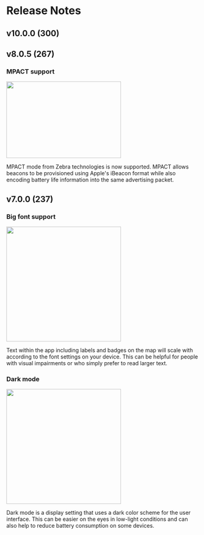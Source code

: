 # Release Notes

## v10.0.0 (300)

## v8.0.5 (267)

### MPACT support

<img src="https://github.com/damianflannery/app_release_notes/assets/227480/b20124b3-dcf2-4622-8c1f-0de66ff7255c" width="300" height="200">

MPACT mode from Zebra technologies is now supported. MPACT allows beacons to be provisioned using Apple's iBeacon format while also encoding battery life information into the same advertising packet.

## v7.0.0 (237)

### Big font support

<img src="https://github.com/damianflannery/app_release_notes/assets/227480/2ccc9be4-f014-4fa8-944e-7df1c4a7b90d" width="300" height="300">

Text within the app including labels and badges on the map will scale with according to the font settings on your device. This can be helpful for people with visual impairments or who simply prefer to read larger text.

### Dark mode

<img src="https://github.com/damianflannery/app_release_notes/assets/227480/5308e16c-dbbe-4e0c-96d2-772ad1b88e89" width="300" height="300">

Dark mode is a display setting that uses a dark color scheme for the user interface. This can be easier on the eyes in low-light conditions and can also help to reduce battery consumption on some devices.

